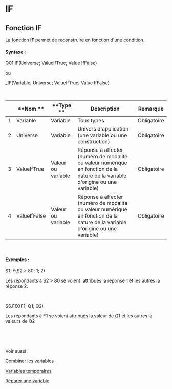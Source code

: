 # IF

## Fonction IF

La fonction **IF** permet de reconstruire en fonction d'une condition.&nbsp;

#### Syntaxe :&nbsp;

Q01.IF(Universe; ValueIfTrue; Value IfFalse)

ou

\_IF(Variable; Universe; ValueIfTrue; Value IfFalse)

&nbsp;

| &nbsp; | **Nom ** | **Type ** | **Description** | **Remarque** |
| --- | --- | --- | --- | --- |
| &#49; | Variable | Variable | Tous types | Obligatoire |
| &#50; | Universe | Variable | Univers d'application (une variable ou une construction) | Obligatoire |
| &#51; | ValueIfTrue | Valeur ou variable | Réponse à affecter (numéro de modalité ou valeur numérique en fonction de la nature de la variable d'origine ou une variable)&nbsp; | Obligatoire |
| &#52; | ValueIfFalse | Valeur ou variable | Réponse à affecter (numéro de modalité ou valeur numérique en fonction de la nature de la variable d'origine ou une variable)&nbsp; | Obligatoire |


&nbsp;

#### Exemples :

S1.IF(S2 \> 80; 1; 2)

Les répondants à S2 \> 80 se voient&nbsp; attribués la réponse 1 et les autres la réponse 2.

&nbsp;

S6.FIX(F1; Q1; Q2)

Les répondants à F1 se voient attribués la valeur de Q1 et les autres la valeurs de Q2

&nbsp;

&nbsp;

Voir aussi :&nbsp;

[Combiner les variables](<Combinerlesvariables1.md>)

[Variables temporaires](<VariablestemporairesTHIS1.md>)

[Réparer une variable](<FIX1.md>)
